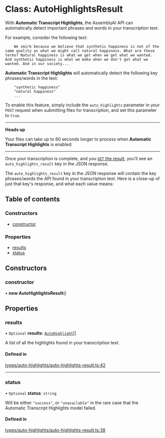 # Class: AutoHighlightsResult

With **Automatic Transcript Highlights**, the AssemblyAI API can automatically detect important phrases and words in your transcription text.

For example, consider the following text:

```
    We smirk because we believe that synthetic happiness is not of the same quality as what we might call natural happiness. What are these terms? Natural happiness is what we get when we get what we wanted. And synthetic happiness is what we make when we don't get what we wanted. And in our society...
```

**Automatic Transcript Highlights** will automatically detect the following key phrases/words in the text:

```
    "synthetic happiness"
    "natural happiness"
    ...
```

To enable this feature, simply include the `auto_highlights` parameter in your `POST` request when submitting files for transcription, and set this parameter to `true`.

---

**Heads up**

Your files can take up to 60 seconds longer to process when **Automatic Transcript Highlights** is enabled.

---

Once your transcription is complete, and you [`GET` the result](/walkthroughs#getting-the-transcription-result "null"), you'll see an `auto_highlights_result` key in the JSON response.

The `auto_highlights_result` key in the JSON response will contain the key phrases/words the API found in your transcription text. Here is a close-up of just that key's response, and what each value means:

## Table of contents

### Constructors

- [constructor](../wiki/AutoHighlightsResult#constructor)

### Properties

- [results](../wiki/AutoHighlightsResult#results)
- [status](../wiki/AutoHighlightsResult#status)

## Constructors

### constructor

• **new AutoHighlightsResult**()

## Properties

### results

• `Optional` **results**: [`AutoHighlight`](../wiki/AutoHighlight)[]

A list of all the highlights found in your transcription text.

#### Defined in

[types/auto-highlights/auto-highlights-result.ts:42](https://github.com/PhillipChaffee/assemblyai-node-sdk/blob/a493ce0/src/types/auto-highlights/auto-highlights-result.ts#L42)

___

### status

• `Optional` **status**: `string`

Will be either `"success"`, or `"unavailable"` in the rare case that the Automatic Transcript Highlights model failed.

#### Defined in

[types/auto-highlights/auto-highlights-result.ts:38](https://github.com/PhillipChaffee/assemblyai-node-sdk/blob/a493ce0/src/types/auto-highlights/auto-highlights-result.ts#L38)
